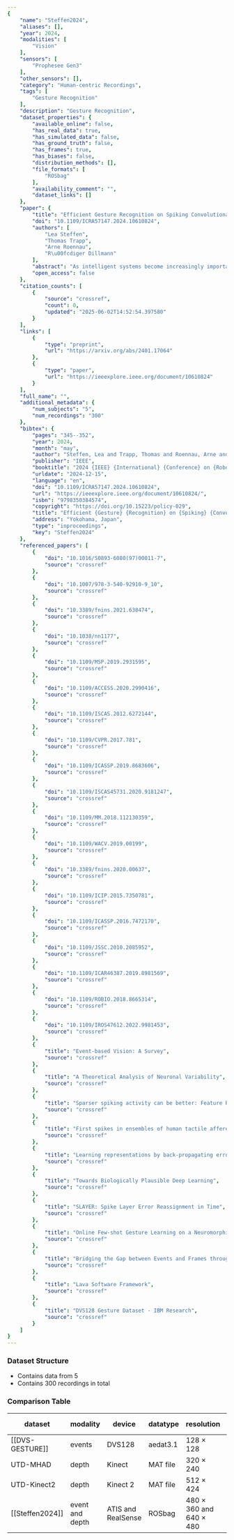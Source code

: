 ```yaml
---
{
    "name": "Steffen2024",
    "aliases": [],
    "year": 2024,
    "modalities": [
        "Vision"
    ],
    "sensors": [
        "Prophesee Gen3"
    ],
    "other_sensors": [],
    "category": "Human-centric Recordings",
    "tags": [
        "Gesture Recognition"
    ],
    "description": "Gesture Recognition",
    "dataset_properties": {
        "available_online": false,
        "has_real_data": true,
        "has_simulated_data": false,
        "has_ground_truth": false,
        "has_frames": true,
        "has_biases": false,
        "distribution_methods": [],
        "file_formats": [
            "ROSbag"
        ],
        "availability_comment": "",
        "dataset_links": []
    },
    "paper": {
        "title": "Efficient Gesture Recognition on Spiking Convolutional Networks Through Sensor Fusion of Event-Based and Depth Data",
        "doi": "10.1109/ICRA57147.2024.10610824",
        "authors": [
            "Lea Steffen",
            "Thomas Trapp",
            "Arne Roennau",
            "R\u00fcdiger Dillmann"
        ],
        "abstract": "As intelligent systems become increasingly important in our daily lives, new ways of interaction are needed. Classical user interfaces pose issues for the physically impaired and are partially not practical or convenient. Gesture recognition is an alternative, but often not reactive enough when conventional cameras are used. This work proposes a Spiking Convolutional Neural Network, processing event- and depth data for gesture recognition. The network is simulated using the open-source neuromorphic computing framework LAVA for offline training and evaluation on an embedded system. For the evaluation three open source data sets are used. Since these do not represent the applied bi-modality, a new data set with synchronized event- and depth data was recorded. The results show the viability of temporal encoding on depth information and modality fusion, even on differently encoded data, to be beneficial to network performance and generalization capabilities.",
        "open_access": false
    },
    "citation_counts": [
        {
            "source": "crossref",
            "count": 0,
            "updated": "2025-06-02T14:52:54.397580"
        }
    ],
    "links": [
        {
            "type": "preprint",
            "url": "https://arxiv.org/abs/2401.17064"
        },
        {
            "type": "paper",
            "url": "https://ieeexplore.ieee.org/document/10610824"
        }
    ],
    "full_name": "",
    "additional_metadata": {
        "num_subjects": "5",
        "num_recordings": "300"
    },
    "bibtex": {
        "pages": "345--352",
        "year": 2024,
        "month": "may",
        "author": "Steffen, Lea and Trapp, Thomas and Roennau, Arne and Dillmann, R\u00fcdiger",
        "publisher": "IEEE",
        "booktitle": "2024 {IEEE} {International} {Conference} on {Robotics} and {Automation} ({ICRA})",
        "urldate": "2024-12-15",
        "language": "en",
        "doi": "10.1109/ICRA57147.2024.10610824",
        "url": "https://ieeexplore.ieee.org/document/10610824/",
        "isbn": "9798350384574",
        "copyright": "https://doi.org/10.15223/policy-029",
        "title": "Efficient {Gesture} {Recognition} on {Spiking} {Convolutional} {Networks} {Through} {Sensor} {Fusion} of {Event}-{Based} and {Depth} {Data}",
        "address": "Yokohama, Japan",
        "type": "inproceedings",
        "key": "Steffen2024"
    },
    "referenced_papers": [
        {
            "doi": "10.1016/S0893-6080(97)00011-7",
            "source": "crossref"
        },
        {
            "doi": "10.1007/978-3-540-92910-9_10",
            "source": "crossref"
        },
        {
            "doi": "10.3389/fnins.2021.638474",
            "source": "crossref"
        },
        {
            "doi": "10.1038/nn1177",
            "source": "crossref"
        },
        {
            "doi": "10.1109/MSP.2019.2931595",
            "source": "crossref"
        },
        {
            "doi": "10.1109/ACCESS.2020.2990416",
            "source": "crossref"
        },
        {
            "doi": "10.1109/ISCAS.2012.6272144",
            "source": "crossref"
        },
        {
            "doi": "10.1109/CVPR.2017.781",
            "source": "crossref"
        },
        {
            "doi": "10.1109/ICASSP.2019.8683606",
            "source": "crossref"
        },
        {
            "doi": "10.1109/ISCAS45731.2020.9181247",
            "source": "crossref"
        },
        {
            "doi": "10.1109/MM.2018.112130359",
            "source": "crossref"
        },
        {
            "doi": "10.1109/WACV.2019.00199",
            "source": "crossref"
        },
        {
            "doi": "10.3389/fnins.2020.00637",
            "source": "crossref"
        },
        {
            "doi": "10.1109/ICIP.2015.7350781",
            "source": "crossref"
        },
        {
            "doi": "10.1109/ICASSP.2016.7472170",
            "source": "crossref"
        },
        {
            "doi": "10.1109/JSSC.2010.2085952",
            "source": "crossref"
        },
        {
            "doi": "10.1109/ICAR46387.2019.8981569",
            "source": "crossref"
        },
        {
            "doi": "10.1109/ROBIO.2018.8665314",
            "source": "crossref"
        },
        {
            "doi": "10.1109/IROS47612.2022.9981453",
            "source": "crossref"
        },
        {
            "title": "Event-based Vision: A Survey",
            "source": "crossref"
        },
        {
            "title": "A Theoretical Analysis of Neuronal Variability",
            "source": "crossref"
        },
        {
            "title": "Sparser spiking activity can be better: Feature Refine-and-Mask spiking neural network for event-based visual recognition",
            "source": "crossref"
        },
        {
            "title": "First spikes in ensembles of human tactile afferents code complex spatial fingertip events",
            "source": "crossref"
        },
        {
            "title": "Learning representations by back-propagating errors",
            "source": "crossref"
        },
        {
            "title": "Towards Biologically Plausible Deep Learning",
            "source": "crossref"
        },
        {
            "title": "SLAYER: Spike Layer Error Reassignment in Time",
            "source": "crossref"
        },
        {
            "title": "Online Few-shot Gesture Learning on a Neuromorphic Processor",
            "source": "crossref"
        },
        {
            "title": "Bridging the Gap between Events and Frames through Unsupervised Domain Adaptation",
            "source": "crossref"
        },
        {
            "title": "Lava Software Framework",
            "source": "crossref"
        },
        {
            "title": "DVS128 Gesture Dataset - IBM Research",
            "source": "crossref"
        }
    ]
}
---
```


### Dataset Structure

- Contains data from 5
- Contains 300 recordings in total

### Comparison Table

| **dataset**       | **modality**    | **device**         | **datatype** | **resolution**          | **# actions** | **subjects** | **trials** |
| ----------------- | --------------- | ------------------ | ------------ | ----------------------- | ------------- | ------------ | ---------- |
| \[[DVS-GESTURE]\] | events          | DVS128             | aedat3.1     | 128 × 128               | 10 + 1        | 29           | 5          |
| UTD-MHAD          | depth           | Kinect             | MAT file     | 320 × 240               | 27            | 8            | 4          |
| UTD-Kinect2       | depth           | Kinect 2           | MAT file     | 512 × 424               | 10            | 6            | 5          |
| \[[Steffen2024]\] | event and depth | ATIS and RealSense | ROSbag       | 480 × 360 and 640 × 480 | 30            | 2            | 5          |
